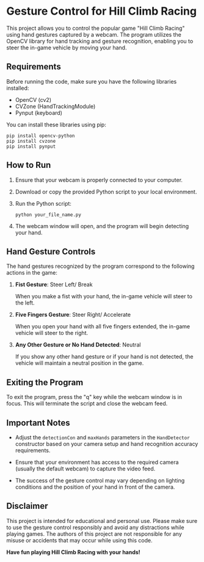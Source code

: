 # Gesture Control for Hill Climb Racing



This project allows you to control the popular game "Hill Climb Racing" using hand gestures captured by a webcam. The program utilizes the OpenCV library for hand tracking and gesture recognition, enabling you to steer the in-game vehicle by moving your hand.

## Requirements

Before running the code, make sure you have the following libraries installed:

- OpenCV (cv2)
- CVZone (HandTrackingModule)
- Pynput (keyboard)

You can install these libraries using pip:

```
pip install opencv-python
pip install cvzone
pip install pynput
```

## How to Run

1. Ensure that your webcam is properly connected to your computer.

2. Download or copy the provided Python script to your local environment.

3. Run the Python script:

   ```
   python your_file_name.py
   ```

4. The webcam window will open, and the program will begin detecting your hand.

## Hand Gesture Controls

The hand gestures recognized by the program correspond to the following actions in the game:

1. **Fist Gesture**: Steer Left/ Break 

   When you make a fist with your hand, the in-game vehicle will steer to the left.

2. **Five Fingers Gesture**: Steer Right/ Accelerate 

   When you open your hand with all five fingers extended, the in-game vehicle will steer to the right.

3. **Any Other Gesture or No Hand Detected**: Neutral

   If you show any other hand gesture or if your hand is not detected, the vehicle will maintain a neutral position in the game.

## Exiting the Program

To exit the program, press the "q" key while the webcam window is in focus. This will terminate the script and close the webcam feed.

## Important Notes

- Adjust the `detectionCon` and `maxHands` parameters in the `HandDetector` constructor based on your camera setup and hand recognition accuracy requirements.

- Ensure that your environment has access to the required camera (usually the default webcam) to capture the video feed.

- The success of the gesture control may vary depending on lighting conditions and the position of your hand in front of the camera.

## Disclaimer

This project is intended for educational and personal use. Please make sure to use the gesture control responsibly and avoid any distractions while playing games. The authors of this project are not responsible for any misuse or accidents that may occur while using this code.

**Have fun playing Hill Climb Racing with your hands!**
